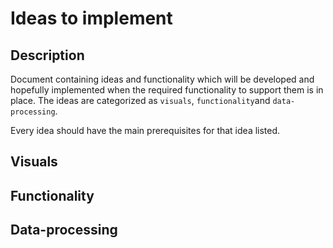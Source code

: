 # Ideas to implement

## Description
Document containing ideas and functionality which will be developed and hopefully implemented when the required functionality to support them is in place. The ideas are categorized as `visuals`, `functionality`and `data-processing`.

Every idea should have the main prerequisites for that idea listed.

## Visuals

## Functionality

## Data-processing
